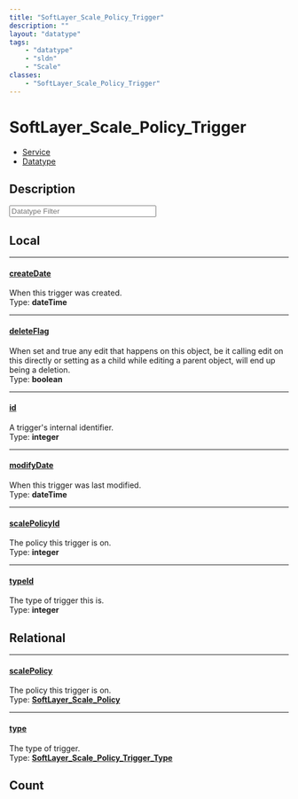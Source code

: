 ```yaml
---
title: "SoftLayer_Scale_Policy_Trigger"
description: ""
layout: "datatype"
tags:
    - "datatype"
    - "sldn"
    - "Scale"
classes:
    - "SoftLayer_Scale_Policy_Trigger"
---
```


# SoftLayer_Scale_Policy_Trigger
<div id='service-datatype'>
    <ul id='sldn-reference-tabs'>
    <li id='service'> <a href='/reference/services/SoftLayer_Scale_Policy_Trigger' >Service</a></li>    <li id='datatype'> <a href='/reference/datatypes/SoftLayer_Scale_Policy_Trigger' >Datatype</a></li>
    </ul>
</div>

## Description 








<!-- Filer BEGIN -->
<div class="view-filters">
        <div class="clearfix">
            <div class="search-input-box">
                <input placeholder="Datatype Filter" onkeyup="titleSearch(inputId='prop-input', divId='properties', elementClass='prop-row')" 
                    type="text" id="prop-input" value="" size="30" maxlength="128" class="form-text">
            </div>
        </div>
</div>
<!-- Filer END -->

<div id="properties" class="content">
<div id="localProperties" class="prop-content" >

## Local
<div class="prop-row">

-----
[createDate]: #createdate
#### [createDate]
When this trigger was created.  
<span class="type-label">Type: </span>**dateTime**  



</div>
<div class="prop-row">

-----
[deleteFlag]: #deleteflag
#### [deleteFlag]
When set and true any edit that happens on this object, be it calling edit on this directly or setting as a child while editing a parent object, will end up being a deletion.   
<span class="type-label">Type: </span>**boolean**  



</div>
<div class="prop-row">

-----
[id]: #id
#### [id]
A trigger's internal identifier.  
<span class="type-label">Type: </span>**integer**  



</div>
<div class="prop-row">

-----
[modifyDate]: #modifydate
#### [modifyDate]
When this trigger was last modified.  
<span class="type-label">Type: </span>**dateTime**  



</div>
<div class="prop-row">

-----
[scalePolicyId]: #scalepolicyid
#### [scalePolicyId]
The policy this trigger is on.  
<span class="type-label">Type: </span>**integer**  



</div>
<div class="prop-row">

-----
[typeId]: #typeid
#### [typeId]
The type of trigger this is.  
<span class="type-label">Type: </span>**integer**  



</div>
</div>
<!-- LOCAL PROPERTY END -->

<div id="relationalProperties"  class="prop-content" >

## Relational
<div class="prop-row">

-----
[scalePolicy]: #scalepolicy
#### [scalePolicy]
The policy this trigger is on.  
<span class="type-label">Type: </span>**<a href='/reference/datatypes/SoftLayer_Scale_Policy'>SoftLayer_Scale_Policy </a>**  



</div>
<div class="prop-row">

-----
[type]: #type
#### [type]
The type of trigger.  
<span class="type-label">Type: </span>**<a href='/reference/datatypes/SoftLayer_Scale_Policy_Trigger_Type'>SoftLayer_Scale_Policy_Trigger_Type </a>**  



</div>

## Count
</div>


